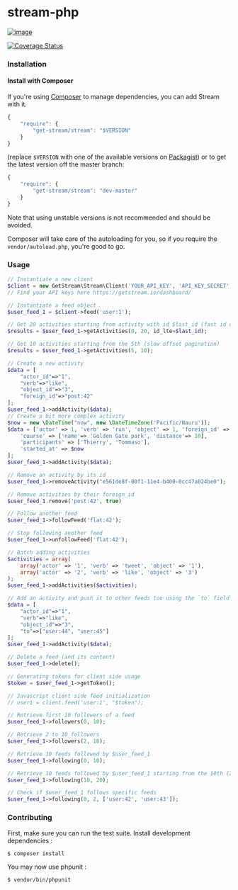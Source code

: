 stream-php
==========

[![image](https://secure.travis-ci.org/tbarbugli/stream-php.png?branch=master)](http://travis-ci.org/tbarbugli/stream-php)

[![Coverage Status](https://coveralls.io/repos/tbarbugli/stream-php/badge.png?branch=master)](https://coveralls.io/r/tbarbugli/stream-php?branch=master)

### Installation

#### Install with Composer

If you're using [Composer](https://getcomposer.org/) to manage
dependencies, you can add Stream with it.

```javascript
{
    "require": {
        "get-stream/stream": "$VERSION"
    }
}
```

(replace `$VERSION` with one of the available versions on
[Packagist](https://packagist.org/packages/get-stream/stream)) or to get
the latest version off the master branch:

```javascript
{
    "require": {
        "get-stream/stream": "dev-master"
    }
}
```

Note that using unstable versions is not recommended and should be
avoided.

Composer will take care of the autoloading for you, so if you require
the `vendor/autoload.php`, you're good to go.

### Usage

```php
// Instantiate a new client
$client = new GetStream\Stream\Client('YOUR_API_KEY', 'API_KEY_SECRET');
// Find your API keys here https://getstream.io/dashboard/

// Instantiate a feed object
$user_feed_1 = $client->feed('user:1');

// Get 20 activities starting from activity with id $last_id (fast id offset pagination)
$results = $user_feed_1->getActivities(0, 20, id_lte=$last_id);

// Get 10 activities starting from the 5th (slow offset pagination)
$results = $user_feed_1->getActivities(5, 10);

// Create a new activity
$data = [
    "actor_id"=>"1",
    "verb"=>"like",
    "object_id"=>"3",
    "foreign_id"=>"post:42"
];
$user_feed_1->addActivity($data);
// Create a bit more complex activity
$now = new \DateTime("now", new \DateTimeZone('Pacific/Nauru'));
$data = ['actor' => 1, 'verb' => 'run', 'object' => 1, 'foreign_id' => 'run:1', 
	'course' => ['name'=> 'Golden Gate park', 'distance'=> 10],
	'participants' => ['Thierry', 'Tommaso'],
	'started_at' => $now
];
$user_feed_1->addActivity($data);

// Remove an activity by its id
$user_feed_1->removeActivity("e561de8f-00f1-11e4-b400-0cc47a024be0");

// Remove activities by their foreign_id
$user_feed_1.remove('post:42', true)

// Follow another feed
$user_feed_1->followFeed('flat:42');

// Stop following another feed
$user_feed_1->unfollowFeed('flat:42');

// Batch adding activities
$activities = array(
    array('actor' => '1', 'verb' => 'tweet', 'object' => '1'),
    array('actor' => '2', 'verb' => 'like', 'object' => '3')
);
$user_feed_1->addActivities($activities);

// Add an activity and push it to other feeds too using the `to` field
$data = [
    "actor_id"=>"1",
    "verb"=>"like",
    "object_id"=>"3",
    "to"=>["user:44", "user:45"]
];
$user_feed_1->addActivity($data);

// Delete a feed (and its content)
$user_feed_1->delete();

// Generating tokens for client side usage
$token = $user_feed_1->getToken();

// Javascript client side feed initialization
// user1 = client.feed('user:1', "$token");

// Retrieve first 10 followers of a feed
$user_feed_1->followers(0, 10);

// Retrieve 2 to 10 followers
$user_feed_1->followers(2, 10);

// Retrieve 10 feeds followed by $user_feed_1
$user_feed_1->following(0, 10);

// Retrieve 10 feeds followed by $user_feed_1 starting from the 10th (2nd page)
$user_feed_1->following(10, 20);

// Check if $user_feed_1 follows specific feeds
$user_feed_1->following(0, 2, ['user:42', 'user:43']);

```

### Contributing

First, make sure you can run the test suite. Install development
dependencies :

    $ composer install

You may now use phpunit :

    $ vendor/bin/phpunit
